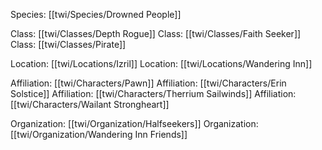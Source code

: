 Species: [[twi/Species/Drowned People]]

Class: [[twi/Classes/Depth Rogue]]
Class: [[twi/Classes/Faith Seeker]]
Class: [[twi/Classes/Pirate]]

Location: [[twi/Locations/Izril]]
Location: [[twi/Locations/Wandering Inn]]

Affiliation: [[twi/Characters/Pawn]]
Affiliation: [[twi/Characters/Erin Solstice]]
Affiliation: [[twi/Characters/Therrium Sailwinds]]
Affiliation: [[twi/Characters/Wailant Strongheart]]

Organization: [[twi/Organization/Halfseekers]]
Organization: [[twi/Organization/Wandering Inn Friends]]

